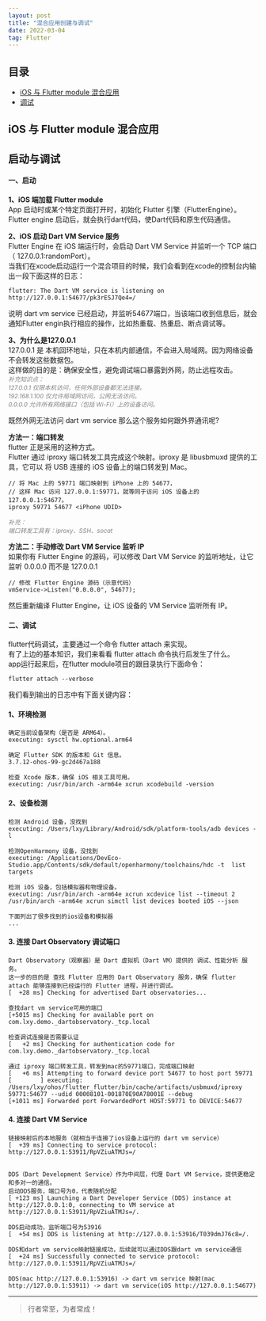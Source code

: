 ```yaml
---
layout: post
title: "混合应用创建与调试"
date: 2022-03-04
tag: Flutter
---
```


## 目录
- [iOS 与 Flutter module 混合应用](#content1) 
- [调试](#content2) 


## <a id="content1">iOS 与 Flutter module 混合应用</a>


## <a id="content2">启动与调试</a>  

#### **一、启动**    

**1、iOS 端加载 Flutter module**    
App 启动时或某个特定页面打开时，初始化 Flutter 引擎（FlutterEngine）。    
Flutter engine 启动后，就会执行dart代码，使Dart代码和原生代码通信。            


**2、iOS 启动 Dart VM Service 服务**          
Flutter Engine 在 iOS 端运行时，会启动 Dart VM Service 并监听一个 TCP 端口（ 127.0.0.1:randomPort）。          
当我们在xcode启动运行一个混合项目的时候，我们会看到在xcode的控制台内输出一段下面这样的日志：          
```objc
flutter: The Dart VM service is listening on http://127.0.0.1:54677/pk3rESJ7Qe4=/  
```
说明 dart vm service 已经启动，并监听54677端口，当该端口收到信息后，就会通知Flutter engin执行相应的操作，比如热重载、热重启、断点调试等。          

**3、为什么是127.0.0.1**     
127.0.0.1 是 本机回环地址，只在本机内部通信，不会进入局域网。因为网络设备不会转发这些数据包。      
这样做的目的是：确保安全性，避免调试端口暴露到外网，防止远程攻击。   
<span style="color:gray;font-size:12px;font-style:italic;">
补充知识点：<br>
127.0.0.1 仅限本机访问，任何外部设备都无法连接。<br>
192.168.1.100 仅允许局域网访问，公网无法访问。<br>
0.0.0.0 允许所有网络接口（包括 Wi-Fi）上的设备访问。
</span>

既然外网无法访问 dart vm service 那么这个服务如何跟外界通讯呢?       

**方法一：端口转发**     
flutter 正是采用的这种方式。    
Flutter 通过 iproxy 端口转发工具完成这个映射。iproxy 是 libusbmuxd 提供的工具，它可以 将 USB 连接的 iOS 设备上的端口转发到 Mac。    

```text
// 将 Mac 上的 59771 端口映射到 iPhone 上的 54677，
// 这样 Mac 访问 127.0.0.1:59771，就等同于访问 iOS 设备上的 127.0.0.1:54677。
iproxy 59771 54677 <iPhone UDID>
```
<span style="color:gray;font-size:12px;font-style:italic;">
补充：<br> 
端口转发工具有：iproxy、SSH、socat        
</span>

**方法二：手动修改 Dart VM Service 监听 IP**       
如果你有 Flutter Engine 的源码，可以修改 Dart VM Service 的监听地址，让它监听 0.0.0.0 而不是 127.0.0.1     
```text
// 修改 Flutter Engine 源码（示意代码）
vmService->Listen("0.0.0.0", 54677);
```
然后重新编译 Flutter Engine，让 iOS 设备的 VM Service 监听所有 IP。


#### **二、调试**    

flutter代码调试，主要通过一个命令 flutter attach 来实现。       
有了上边的基本知识，我们来看看 flutter attach 命令执行后发生了什么。         
app运行起来后，在flutter module项目的跟目录执行下面命令：   
```text
flutter attach --verbose
```

我们看到输出的日志中有下面关键内容：    
#### **1、环境检测**
```text
确定当前设备架构（是否是 ARM64）。
executing: sysctl hw.optional.arm64

确定 Flutter SDK 的版本和 Git 信息。
3.7.12-ohos-99-gc2d467a188

检查 Xcode 版本，确保 iOS 相关工具可用。
executing: /usr/bin/arch -arm64e xcrun xcodebuild -version
```

#### **2、设备检测**    
```text
检测 Android 设备，没找到 
executing: /Users/lxy/Library/Android/sdk/platform-tools/adb devices -l

检测OpenHarmony 设备，没找到  
executing: /Applications/DevEco-Studio.app/Contents/sdk/default/openharmony/toolchains/hdc -t  list targets

检测 iOS 设备，包括模拟器和物理设备。
executing: /usr/bin/arch -arm64e xcrun xcdevice list --timeout 2
/usr/bin/arch -arm64e xcrun simctl list devices booted iOS --json

下面列出了很多找到的ios设备和模拟器    
...
```
 


#### **3. 连接 Dart Observatory 调试端口**    

```text
Dart Observatory（观察器）是 Dart 虚拟机（Dart VM）提供的 调试、性能分析 服务。
这一步的目的是 查找 Flutter 应用的 Dart Observatory 服务，确保 flutter attach 能够连接到已经运行的 Flutter 进程，并进行调试。  
[  +28 ms] Checking for advertised Dart observatories...

查找dart vm service可用的端口
[+5015 ms] Checking for available port on com.lxy.demo._dartobservatory._tcp.local

检查调试连接是否需要认证
[   +2 ms] Checking for authentication code for com.lxy.demo._dartobservatory._tcp.local

通过 iproxy 端口转发工具，转发到mac的59771端口，完成端口映射     
[   +6 ms] Attempting to forward device port 54677 to host port 59771
[        ] executing: /Users/lxy/ohos/flutter_flutter/bin/cache/artifacts/usbmuxd/iproxy 59771:54677 --udid 00008101-001870E90A78001E --debug
[+1011 ms] Forwarded port ForwardedPort HOST:59771 to DEVICE:54677
```

#### **4. 连接 Dart VM Service**    
```text
链接映射后的本地服务（就相当于连接了ios设备上运行的 dart vm service）
[  +39 ms] Connecting to service protocol: http://127.0.0.1:53911/RpVZiuATMJs=/


DDS（Dart Development Service）作为中间层，代理 Dart VM Service，提供更稳定和多对一的通信。
启动DDS服务，端口号为0，代表随机分配    
[ +123 ms] Launching a Dart Developer Service (DDS) instance at http://127.0.0.1:0, connecting to VM service at http://127.0.0.1:53911/RpVZiuATMJs=/.

DDS启动成功，监听端口号为53916
[  +54 ms] DDS is listening at http://127.0.0.1:53916/T039dmJ76c8=/.

DDS和dart vm service映射链接成功，后续就可以通过DDS跟dart vm service通信
[  +24 ms] Successfully connected to service protocol: http://127.0.0.1:53911/RpVZiuATMJs=/

DDS(mac http://127.0.0.1:53916) -> dart vm service 映射(mac http://127.0.0.1:53911) -> dart vm service(iOS http://127.0.0.1:54677)    
```


----------
>  行者常至，为者常成！


